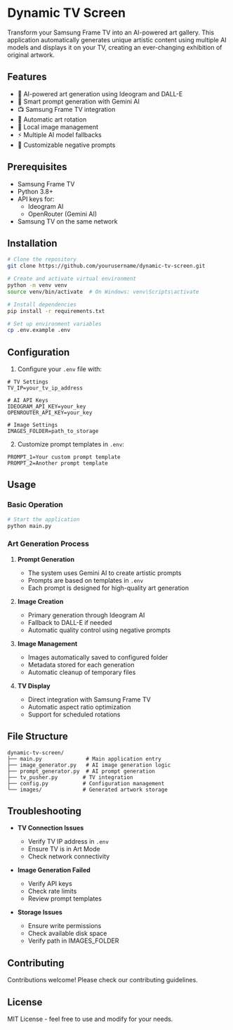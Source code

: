 # Dynamic TV Screen

Transform your Samsung Frame TV into an AI-powered art gallery. This application automatically generates unique artistic content using multiple AI models and displays it on your TV, creating an ever-changing exhibition of original artwork.

## Features

- 🎨 AI-powered art generation using Ideogram and DALL-E
- 🤖 Smart prompt generation with Gemini AI
- 📺 Samsung Frame TV integration
- 🔄 Automatic art rotation
- 📁 Local image management
- ⚡ Multiple AI model fallbacks
- 🎯 Customizable negative prompts

## Prerequisites

- Samsung Frame TV
- Python 3.8+
- API keys for:
  - Ideogram AI
  - OpenRouter (Gemini AI)
- Samsung TV on the same network

## Installation

```bash
# Clone the repository
git clone https://github.com/yourusername/dynamic-tv-screen.git

# Create and activate virtual environment
python -m venv venv
source venv/bin/activate  # On Windows: venv\Scripts\activate

# Install dependencies
pip install -r requirements.txt

# Set up environment variables
cp .env.example .env
```

## Configuration

1. Configure your `.env` file with:
```env
# TV Settings
TV_IP=your_tv_ip_address

# AI API Keys
IDEOGRAM_API_KEY=your_key
OPENROUTER_API_KEY=your_key

# Image Settings
IMAGES_FOLDER=path_to_storage
```

2. Customize prompt templates in `.env`:
```env
PROMPT_1=Your custom prompt template
PROMPT_2=Another prompt template
```

## Usage

### Basic Operation

```bash
# Start the application
python main.py
```

### Art Generation Process

1. **Prompt Generation**
   - The system uses Gemini AI to create artistic prompts
   - Prompts are based on templates in `.env`
   - Each prompt is designed for high-quality art generation

2. **Image Creation**
   - Primary generation through Ideogram AI
   - Fallback to DALL-E if needed
   - Automatic quality control using negative prompts

3. **Image Management**
   - Images automatically saved to configured folder
   - Metadata stored for each generation
   - Automatic cleanup of temporary files

4. **TV Display**
   - Direct integration with Samsung Frame TV
   - Automatic aspect ratio optimization
   - Support for scheduled rotations

## File Structure

```
dynamic-tv-screen/
├── main.py              # Main application entry
├── image_generator.py   # AI image generation logic
├── prompt_generator.py  # AI prompt generation
├── tv_pusher.py        # TV integration
├── config.py           # Configuration management
└── images/             # Generated artwork storage
```

## Troubleshooting

- **TV Connection Issues**
  - Verify TV IP address in `.env`
  - Ensure TV is in Art Mode
  - Check network connectivity

- **Image Generation Failed**
  - Verify API keys
  - Check rate limits
  - Review prompt templates

- **Storage Issues**
  - Ensure write permissions
  - Check available disk space
  - Verify path in IMAGES_FOLDER

## Contributing

Contributions welcome! Please check our contributing guidelines.

## License

MIT License - feel free to use and modify for your needs.